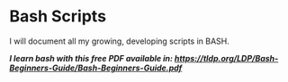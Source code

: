 # Bash Scripts

I will document all my growing, developing scripts in BASH.

***I learn bash with this free PDF available in: https://tldp.org/LDP/Bash-Beginners-Guide/Bash-Beginners-Guide.pdf*** 
